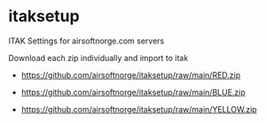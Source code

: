 # itaksetup
ITAK Settings for airsoftnorge.com servers


Download each zip individually and import to itak

* https://github.com/airsoftnorge/itaksetup/raw/main/RED.zip

* https://github.com/airsoftnorge/itaksetup/raw/main/BLUE.zip

* https://github.com/airsoftnorge/itaksetup/raw/main/YELLOW.zip
